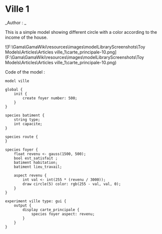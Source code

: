 [//]: # (keyword|operator_gauss)
[//]: # (keyword|concept_gui)
# Ville 1


_Author : _

This is a simple model showing different circle with a color according to the income of the house.


![F:\Gama\GamaWiki\resources\images\modelLibraryScreenshots\Toy Models\Articles\Articles ville_1\carte_principale-10.png](F:\Gama\GamaWiki\resources\images\modelLibraryScreenshots\Toy Models\Articles\Articles ville_1\carte_principale-10.png)

Code of the model : 

```
model ville

global {
	init {
		create foyer number: 500;
	}
}

species batiment {
	string type;
	int capacite;
}

species route {
}

species foyer {
	float revenu <- gauss(1500, 500);
	bool est_satisfait ;
	batiment habitation;
	batiment lieu_travail;
	
	aspect revenu {
		int val <- int(255 * (revenu / 3000));
		draw circle(5) color: rgb(255 - val, val, 0);
	}
}

experiment ville type: gui { 
	output {
		display carte_principale {
			species foyer aspect: revenu;
		}
	}
}
```
